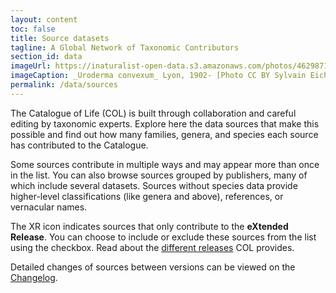 ```yaml
---
layout: content
toc: false
title: Source datasets
tagline: A Global Network of Taxonomic Contributors
section_id: data
imageUrl: https://inaturalist-open-data.s3.amazonaws.com/photos/462987135/large.jpg
imageCaption: _Uroderma convexum_ Lyon, 1902- [Photo CC BY Sylvain Eichhorn](https://www.inaturalist.org/photos/462987135)
permalink: /data/sources
---
```



The Catalogue of Life (COL) is built through collaboration and careful editing by taxonomic experts. Explore here the data sources that make this possible and find out how many families, genera, and species each source has contributed to the Catalogue. 

Some sources contribute in multiple ways and may appear more than once in the list. You can also browse sources grouped by publishers, many of which include several datasets. Sources without species data provide higher-level classifications (like genera and above), references, or vernacular names. 

The XR icon indicates sources that only contribute to the **eXtended Release**. You can choose to include or exclude these sources from the list using the checkbox. Read about the [different releases](/building/releases) COL provides. 

Detailed changes of sources between versions can be viewed on the [Changelog](/data/changelog). 

<div class="row" style="background: white; margin-top: 0px; margin-bottom: 0px">
  <div id="datasetSearch"></div>
</div>
  <script>
      'use strict';

const e = React.createElement;

class DatasetSearch extends React.Component {

    render() {
     
  
      return e(
        ColBrowser.DatasetSearch,
        { catalogueKey: '{{ site.react.datasetKey }}' ,  pathToDataset: '{{ site.react.pathToDataset }}', pathToSearch: '{{ site.react.pathToSearch }}', auth: '{{ site.react.auth }}'}
      );
    }
  }

const domContainer = document.querySelector('#datasetSearch');
ReactDOM.render(e(DatasetSearch), domContainer);
  </script>

